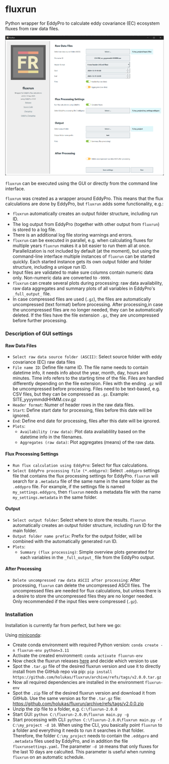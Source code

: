 # fluxrun

Python wrapper for EddyPro to calculate eddy covariance (EC) ecosystem fluxes from raw data files.

![](images/fluxrun_gui_v2.0.0.png)

`fluxrun` can be executed using the GUI or directly from the command line interface.

`fluxrun` was created as a wrapper around EddyPro. This means that the flux calculations are done by EddyPro, but
`fluxrun` adds some functionality, e.g.:

- `fluxrun` automatically creates an output folder structure, including run ID.
- The log output from EddyPro (together with other output from `fluxrun`) is stored to a log file.
- There is an additional log file storing warnings and errors.
- `fluxrun` can be executed in parallel, e.g. when calculating fluxes for multiple years `fluxrun` makes it a bit easier
  to run them all at once. Parallelization is not included by default (at the moment), but using the command-line
  interface multiple instances of `fluxrun` can be started quickly. Each started instance gets its own output folder and
  folder structure, including a unique run ID.
- Input files are validated to make sure columns contain numeric data only. Non-numeric data are converted to `-9999`.
- `fluxrun` can create several plots during processing: raw data availability, raw data aggregates and summary plots of
  all variables in EddyPro's `_full_output_` file.
- In case compressed files are used (`.gz`), the files are automatically uncompressed (text format) before processing.
  After processing,in case the uncompressed files are no longer needed, they can be automatically deleted. If the
  files have the file extension `.gz`, they are uncompressed before further processing.

### Description of GUI settings

#### Raw Data Files

- `Select raw data source folder (ASCII)`: Select source folder with eddy covariance (EC) raw data files
- `File name ID`: Define file name ID. The file name needs to contain datetime info, it needs info about the year,
  month, day, hours and minutes. Time info refers to the starting time of the file. Files are handled differently
  depending on the file extension. Files with the ending `.gz` will be umcompressed before processing. Files need to be
  text-based, e.g. CSV files, but they can be compressed as `.gz`. Example: SITE_yyyymmddHHMM.csv.gz
- `Header format`: Numer of header rows in the raw data files.
- `Start`: Define start date for processing, files before this date will be ignored.
- `End`: Define end date for processing, files after this date will be ignored.
- `Plots`:
    - `Availability (raw data)`: Plot data availablility based on the datetime info in the filenames.
    - `Aggregates (raw data)`: Plot aggregates (means) of the raw data.

#### Flux Processing Settings

- `Run flux calculation using EddyPro`: Select for flux calculations.
- `Select EddyPro processing file (*.eddypro)`: Select `.eddypro` settings file that contains the flux processing
  settings for EddyPro. `fluxrun` will search for a `.metadata` file of the same name in the same folder as the
  `.eddypro` file. For example, if the settings file is named `my_settings.eddypro`, then `fluxrun` needs a metadata
  file with the name `my_settings.metadata` in the same folder.

#### Output

- `Select output folder`: Select where to store the results. `fluxrun` automatically creates an output folder structure,
  including run ID for the main folder.
- `Output folder name prefix`: Prefix for the output folder, will be combined with the automatically generated run ID.
- `Plots`:
    - `Summary (flux processing)`: Simple overview plots generated for each variables in the `_full_output_` file from
      the EddyPro output.

#### After Processing

- `Delete uncompressed raw data ASCII after processing`: After processing, `fluxrun` can delete the uncompressed ASCII
  files. The uncompressed files are needed for flux calculations, but unless there is a desire to store the uncompressed
  files they are no longer needed. Only recommended if the input files were compressed (`.gz`).

### Installation

Installation is currently far from perfect, but here we go:

Using [miniconda](https://www.anaconda.com/docs/getting-started/miniconda/install#quickstart-install-instructions):

- Create conda environment with required Python version: `conda create -n fluxrun-env python=3.11`
- Activate the created environment: `conda activate fluxrun-env`
- Now check the fluxrun releases [here](https://github.com/holukas/fluxrun/releases) and decide which version to use
- Spot the `.tar.gz` file of the desired fluxrun version and use it to directly install from the GitHub repo via pip:
  `pip install https://github.com/holukas/fluxrun/archive/refs/tags/v2.0.0.tar.gz`
- Now all required dependencies are installed in the environment `fluxrun-env`
- Spot the `.zip` file of the desired fluxrun version and download it from GitHub. Use the same version as for the
  `.tar.gz` file: https://github.com/holukas/fluxrun/archive/refs/tags/v2.0.0.zip
- Unzip the zip file to a folder, e.g. `C:\fluxrun-2.0.0`
- Start GUI: `python C:\fluxrun-2.0.0\fluxrun main.py -g`
- Start processing with CLI: `python C:\fluxrun-2.0.0\fluxrun main.py -f C:\my_project -d 10`. When using the CLI, you
  basically point `fluxrun` to a folder and everything it needs to run it searches in that folder. Therefore, the folder
  `C:\my_project` needs to contain the `.eddypro` and `.metadata` files used by EddyPro, and in addition the file
  `fluxrunsettings.yaml`. The parameter `-d 10` means that only fluxes for the last 10 days are calculted. This
  parameter is useful when running `fluxrun` on an automatic schedule.
